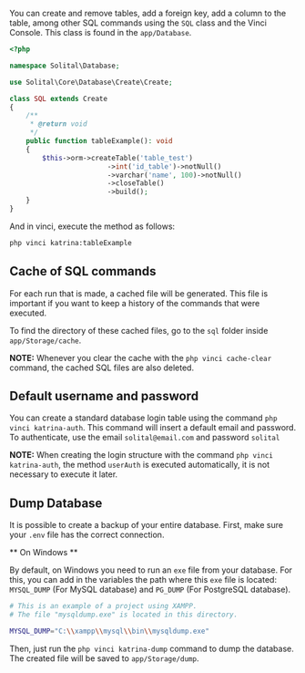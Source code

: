 You can create and remove tables, add a foreign key, add a column to the table, among other SQL commands using the `SQL` class and the Vinci Console. This class is found in the `app/Database`. 

```php
<?php

namespace Solital\Database;

use Solital\Core\Database\Create\Create;

class SQL extends Create
{
    /**
     * @return void
     */
    public function tableExample(): void
    {
        $this->orm->createTable('table_test')
                        ->int('id_table')->notNull()
                        ->varchar('name', 100)->notNull()
                        ->closeTable()
                        ->build();
    }
}
```

And in vinci, execute the method as follows:

```bash
php vinci katrina:tableExample
```

## Cache of SQL commands

For each run that is made, a cached file will be generated. This file is important if you want to keep a history of the commands that were executed.

To find the directory of these cached files, go to the `sql` folder inside `app/Storage/cache`. 

**NOTE:** Whenever you clear the cache with the `php vinci cache-clear` command, the cached SQL files are also deleted.

## Default username and password

You can create a standard database login table using the command `php vinci katrina-auth`. This command will insert a default email and password. To authenticate, use the email `solital@email.com` and password `solital`

**NOTE:** When creating the login structure with the command `php vinci katrina-auth`, the method `userAuth` is executed automatically, it is not necessary to execute it later.

## Dump Database

It is possible to create a backup of your entire database. First, make sure your `.env` file has the correct connection.

** On Windows **

By default, on Windows you need to run an `exe` file from your database. For this, you can add in the variables the path where this `exe` file is located: `MYSQL_DUMP` (For MySQL database) and `PG_DUMP` (For PostgreSQL database).

```bash
# This is an example of a project using XAMPP. 
# The file "mysqldump.exe" is located in this directory.

MYSQL_DUMP="C:\\xampp\\mysql\\bin\\mysqldump.exe"
```

Then, just run the `php vinci katrina-dump` command to dump the database. The created file will be saved to `app/Storage/dump`. 